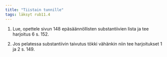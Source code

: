 ```yaml
---
title: "Tiistain tunnille"
tags: läksyt rub11.4
---
```


1. Lue, opettele sivun 148 epäsäännöllisten substantiivien lista ja tee harjoitus 6 s. 152. 

2. Jos pelatessa substantiivin taivutus tökki vähänkin niin tee harjoitukset 1 ja 2 s. 149.